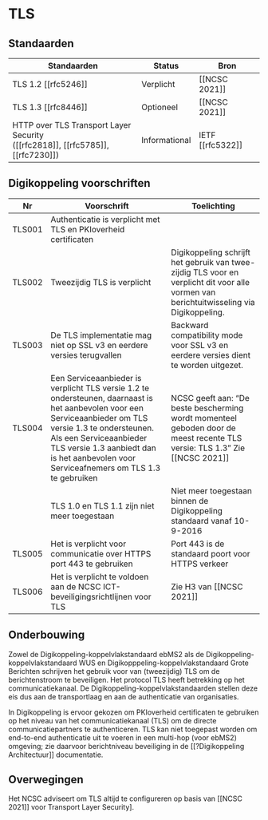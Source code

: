 # TLS 

## Standaarden

| Standaarden | Status | Bron |
| --- | --- | --- |
| TLS 1.2 [[rfc5246]]  | Verplicht  | [[NCSC 2021]]  |
| TLS 1.3 [[rfc8446]]  | Optioneel  | [[NCSC 2021]]  |
| HTTP over TLS Transport Layer Security<br>([[rfc2818]], [[rfc5785]], [[rfc7230]]) | Informational |  IETF [[rfc5322]]|

## Digikoppeling voorschriften

| Nr | Voorschrift | Toelichting |
| --- | --- | --- |
| TLS001 | Authenticatie is verplicht met TLS en PKIoverheid certificaten | |
| TLS002 | Tweezijdig TLS is verplicht | Digikoppeling schrijft het gebruik van twee-zijdig TLS voor en verplicht dit voor alle vormen van berichtuitwisseling via Digikoppeling. |
| TLS003 | De TLS implementatie mag niet op SSL v3 en eerdere versies terugvallen | Backward compatibility mode voor SSL v3 en eerdere versies dient te worden uitgezet. |
| TLS004 | Een Serviceaanbieder is <span class="underline">verplicht</span> TLS versie 1.2 te ondersteunen, daarnaast is het <span class="underline">aanbevolen</span> voor een Serviceaanbieder om TLS versie 1.3 te ondersteunen.  Als een Serviceaanbieder TLS versie 1.3 aanbiedt dan is het aanbevolen voor Serviceafnemers om TLS 1.3 te gebruiken | NCSC geeft aan: “De beste bescherming wordt momenteel geboden door de meest recente TLS versie: TLS 1.3” Zie [[NCSC 2021]]           |
||TLS 1.0 en TLS 1.1 zijn niet meer toegestaan|Niet meer toegestaan binnen de Digikoppeling standaard vanaf 10-9-2016 |
| TLS005 | Het is verplicht voor communicatie over HTTPS port 443 te gebruiken | Port 443 is de standaard poort voor HTTPS verkeer |
| TLS006 | Het is verplicht te voldoen aan de NCSC ICT-beveiligingsrichtlijnen voor TLS | Zie H3 van [[NCSC 2021]] |

## Onderbouwing

Zowel de Digikoppeling-koppelvlakstandaard ebMS2 als de Digikoppeling-koppelvlakstandaard WUS en Digikopppeling-koppelvlakstandaard Grote Berichten schrijven het gebruik voor van (tweezijdig) TLS om de berichtenstroom te beveiligen. Het protocol TLS heeft betrekking op het communicatiekanaal. De Digikoppeling-koppelvlakstandaarden stellen deze eis dus aan de transportlaag en aan de authenticatie van organisaties.

In Digikoppeling is ervoor gekozen om PKIoverheid certificaten te gebruiken op het niveau van het communicatiekanaal (TLS) om de directe communicatiepartners te authenticeren. TLS kan niet toegepast worden om end-to-end authenticatie uit te voeren in een multi-hop (voor ebMS2) omgeving; zie daarvoor berichtniveau beveiliging in de [[?Digikoppeling Architectuur]] documentatie.

## Overwegingen 

Het NCSC adviseert om TLS altijd te configureren op basis van [[NCSC 2021]] voor Transport Layer Security].


